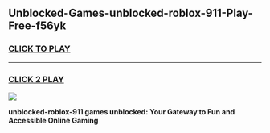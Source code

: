 
## Unblocked-Games-unblocked-roblox-911-Play-Free-f56yk
<h3>
<a href="https://premium76.site?title=unblocked-roblox-911&ref=18A1">CLICK TO PLAY</a></h3>
<hr>

<h3>
<a href="https://premium76.site?title=unblocked-roblox-911&ref=18A1">CLICK 2 PLAY</a>
  
</h3>

<a href="https://premium76.site?title=unblocked-roblox-911&ref=18A1"><img src="https://clearcache.store/games.png"></a>


**unblocked-roblox-911 games unblocked: Your Gateway to Fun and Accessible Online Gaming**
